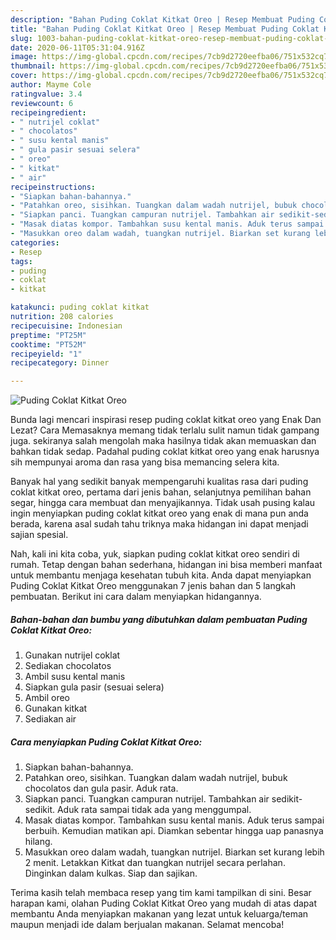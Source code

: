 ```yaml
---
description: "Bahan Puding Coklat Kitkat Oreo | Resep Membuat Puding Coklat Kitkat Oreo Yang Menggugah Selera"
title: "Bahan Puding Coklat Kitkat Oreo | Resep Membuat Puding Coklat Kitkat Oreo Yang Menggugah Selera"
slug: 1003-bahan-puding-coklat-kitkat-oreo-resep-membuat-puding-coklat-kitkat-oreo-yang-menggugah-selera
date: 2020-06-11T05:31:04.916Z
image: https://img-global.cpcdn.com/recipes/7cb9d2720eefba06/751x532cq70/puding-coklat-kitkat-oreo-foto-resep-utama.jpg
thumbnail: https://img-global.cpcdn.com/recipes/7cb9d2720eefba06/751x532cq70/puding-coklat-kitkat-oreo-foto-resep-utama.jpg
cover: https://img-global.cpcdn.com/recipes/7cb9d2720eefba06/751x532cq70/puding-coklat-kitkat-oreo-foto-resep-utama.jpg
author: Mayme Cole
ratingvalue: 3.4
reviewcount: 6
recipeingredient:
- " nutrijel coklat"
- " chocolatos"
- " susu kental manis"
- " gula pasir sesuai selera"
- " oreo"
- " kitkat"
- " air"
recipeinstructions:
- "Siapkan bahan-bahannya."
- "Patahkan oreo, sisihkan. Tuangkan dalam wadah nutrijel, bubuk chocolatos dan gula pasir. Aduk rata."
- "Siapkan panci. Tuangkan campuran nutrijel. Tambahkan air sedikit-sedikit. Aduk rata sampai tidak ada yang menggumpal."
- "Masak diatas kompor. Tambahkan susu kental manis. Aduk terus sampai berbuih. Kemudian matikan api. Diamkan sebentar hingga uap panasnya hilang."
- "Masukkan oreo dalam wadah, tuangkan nutrijel. Biarkan set kurang lebih 2 menit. Letakkan Kitkat dan tuangkan nutrijel secara perlahan. Dinginkan dalam kulkas. Siap dan sajikan."
categories:
- Resep
tags:
- puding
- coklat
- kitkat

katakunci: puding coklat kitkat 
nutrition: 208 calories
recipecuisine: Indonesian
preptime: "PT25M"
cooktime: "PT52M"
recipeyield: "1"
recipecategory: Dinner

---
```



![Puding Coklat Kitkat Oreo](https://img-global.cpcdn.com/recipes/7cb9d2720eefba06/751x532cq70/puding-coklat-kitkat-oreo-foto-resep-utama.jpg)

Bunda lagi mencari inspirasi resep puding coklat kitkat oreo yang Enak Dan Lezat? Cara Memasaknya memang tidak terlalu sulit namun tidak gampang juga. sekiranya salah mengolah maka hasilnya tidak akan memuaskan dan bahkan tidak sedap. Padahal puding coklat kitkat oreo yang enak harusnya sih mempunyai aroma dan rasa yang bisa memancing selera kita.

Banyak hal yang sedikit banyak mempengaruhi kualitas rasa dari puding coklat kitkat oreo, pertama dari jenis bahan, selanjutnya pemilihan bahan segar, hingga cara membuat dan menyajikannya. Tidak usah pusing kalau ingin menyiapkan puding coklat kitkat oreo yang enak di mana pun anda berada, karena asal sudah tahu triknya maka hidangan ini dapat menjadi sajian spesial.




Nah, kali ini kita coba, yuk, siapkan puding coklat kitkat oreo sendiri di rumah. Tetap dengan bahan sederhana, hidangan ini bisa memberi manfaat untuk membantu menjaga kesehatan tubuh kita. Anda dapat menyiapkan Puding Coklat Kitkat Oreo menggunakan 7 jenis bahan dan 5 langkah pembuatan. Berikut ini cara dalam menyiapkan hidangannya.

<!--inarticleads1-->

##### Bahan-bahan dan bumbu yang dibutuhkan dalam pembuatan Puding Coklat Kitkat Oreo:

1. Gunakan  nutrijel coklat
1. Sediakan  chocolatos
1. Ambil  susu kental manis
1. Siapkan  gula pasir (sesuai selera)
1. Ambil  oreo
1. Gunakan  kitkat
1. Sediakan  air




<!--inarticleads2-->

##### Cara menyiapkan Puding Coklat Kitkat Oreo:

1. Siapkan bahan-bahannya.
1. Patahkan oreo, sisihkan. Tuangkan dalam wadah nutrijel, bubuk chocolatos dan gula pasir. Aduk rata.
1. Siapkan panci. Tuangkan campuran nutrijel. Tambahkan air sedikit-sedikit. Aduk rata sampai tidak ada yang menggumpal.
1. Masak diatas kompor. Tambahkan susu kental manis. Aduk terus sampai berbuih. Kemudian matikan api. Diamkan sebentar hingga uap panasnya hilang.
1. Masukkan oreo dalam wadah, tuangkan nutrijel. Biarkan set kurang lebih 2 menit. Letakkan Kitkat dan tuangkan nutrijel secara perlahan. Dinginkan dalam kulkas. Siap dan sajikan.




Terima kasih telah membaca resep yang tim kami tampilkan di sini. Besar harapan kami, olahan Puding Coklat Kitkat Oreo yang mudah di atas dapat membantu Anda menyiapkan makanan yang lezat untuk keluarga/teman maupun menjadi ide dalam berjualan makanan. Selamat mencoba!
